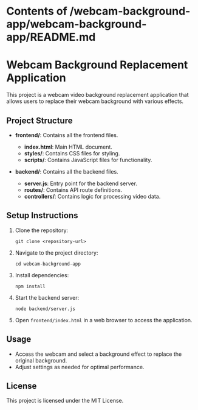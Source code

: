 # Contents of /webcam-background-app/webcam-background-app/README.md

# Webcam Background Replacement Application

This project is a webcam video background replacement application that allows users to replace their webcam background with various effects.

## Project Structure

- **frontend/**: Contains all the frontend files.
  - **index.html**: Main HTML document.
  - **styles/**: Contains CSS files for styling.
  - **scripts/**: Contains JavaScript files for functionality.
  
- **backend/**: Contains all the backend files.
  - **server.js**: Entry point for the backend server.
  - **routes/**: Contains API route definitions.
  - **controllers/**: Contains logic for processing video data.

## Setup Instructions

1. Clone the repository:
   ```
   git clone <repository-url>
   ```

2. Navigate to the project directory:
   ```
   cd webcam-background-app
   ```

3. Install dependencies:
   ```
   npm install
   ```

4. Start the backend server:
   ```
   node backend/server.js
   ```

5. Open `frontend/index.html` in a web browser to access the application.

## Usage

- Access the webcam and select a background effect to replace the original background.
- Adjust settings as needed for optimal performance.

## License

This project is licensed under the MIT License.